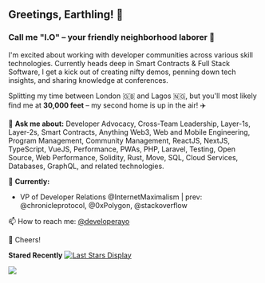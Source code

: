 ## Greetings, Earthling! 👋
### Call me "I.O" – your friendly neighborhood laborer 🤖

I'm excited about working with developer communities across various skill technologies. Currently heads deep in Smart Contracts & Full Stack Software, I get a kick out of creating nifty demos, penning down tech insights, and sharing knowledge at conferences.

Splitting my time between London 🇬🇧 and Lagos 🇳🇬, but you'll most likely find me at **30,000 feet** – my second home is up in the air! ✈️

💬 **Ask me about:** Developer Advocacy, Cross-Team Leadership, Layer-1s, Layer-2s, Smart Contracts, Anything Web3, Web and Mobile Engineering, Program Management, Community Management, ReactJS, NextJS, TypeScript, VueJS, Performance, PWAs, PHP, Laravel, Testing, Open Source, Web Performance, Solidity, Rust, Move, SQL, Cloud Services, Databases, GraphQL, and related technologies. 

🥑 **Currently:** 
- VP of Developer Relations @InternetMaximalism | prev: @chronicleprotocol, @0xPolygon, @stackoverflow


<!--- - Speaking at Conferences [=>](http://speaking.shodipoayomide.com/), Send an Invite to [@developerayo](https://twitter.com/developerayo) if you need me at your Conference -->

  
<!--- Host of [DevRelChat](devrelchat.dev)
- Founder of [unStack Africa](http://unstack.africa/)
- Core team [Open Source Community Africa](https://oscafrica.org/)
- Admin at [DevRel Collective Slack](https://devrelcollective.fun/)
- Cloudinary [Media Developer Expert](https://cloudinary.com/mde)
- Technical Instructor on [Egghead](https://egghead.io/)
- Learning Author for [Linkedin learning](https://www.linkedin.com/)
- Community Lead at [Developers Circles Lagos from Facebook](https://www.facebook.com/groups/DevCLagos/)
- Startup mentor at [The Tony Elumelu Foundation](https://www.tonyelumelufoundation.org/)

📚 School: [Havard Business School](https://www.hbs.edu/Pages/default.aspx) -->

📫 How to reach me: [@developerayo](https://twitter.com/developerayo)

🥂 Cheers!




**Stared Recently**
[![Last Stars Display](https://badges.pufler.dev/last-stars/developerayo?count=9&padding=20&perRow=3)](https://github.com/Developerayo?tab=stars)

![](https://komarev.com/ghpvc/?username=developerayo&color=green)

